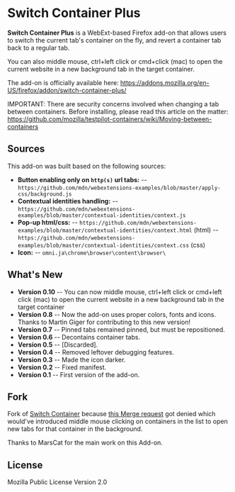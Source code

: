 # Switch Container Plus
**Switch Container Plus** is a WebExt-based Firefox add-on that allows users to switch the current tab's container on the fly, and revert a container tab back to a regular tab.

You can also middle mouse, ctrl+left click or cmd+click (mac) to open the current website in a new background tab in the target container.

The add-on is officially available here: https://addons.mozilla.org/en-US/firefox/addon/switch-container-plus/

IMPORTANT: There are security concerns involved when changing a tab between containers. Before installing, please read this article on the matter: https://github.com/mozilla/testpilot-containers/wiki/Moving-between-containers

## Sources
This add-on was built based on the following sources:

- **Button enabling only on `http(s)` url tabs:**
-- `https://github.com/mdn/webextensions-examples/blob/master/apply-css/background.js`
- **Contextual identities handling:**
-- `https://github.com/mdn/webextensions-examples/blob/master/contextual-identities/context.js`
- **Pop-up html/css:**
-- `https://github.com/mdn/webextensions-examples/blob/master/contextual-identities/context.html` (html)
-- `https://github.com/mdn/webextensions-examples/blob/master/contextual-identities/context.css` (css)
- **Icon:**
-- `omni.ja\chrome\browser\content\browser\`

## What's New
- **Version 0.10**
-- You can now middle mouse, ctrl+left click or cmd+left click (mac) to open the current website in a new background tab in the target container
- **Version 0.8**
-- Now the add-on uses proper colors, fonts and icons. Thanks to Martin Giger for contributing to this new version!
- **Version 0.7**
-- Pinned tabs remained pinned, but must be repositioned.
- **Version 0.6**
-- Decontains container tabs.
- **Version 0.5**
-- [Discarded].
- **Version 0.4**
-- Removed leftover debugging features.
- **Version 0.3**
-- Made the icon darker.
- **Version 0.2**
-- Fixed manifest.
- **Version 0.1**
-- First version of the add-on.

## Fork

Fork of [Switch Container](https://gitlab.com/mjanetmars/switch-container) because [this Merge request](https://gitlab.com/mjanetmars/switch-container/merge_requests/2)
got denied which would've introduced middle mouse clicking on containers in the list to open new tabs for that container in the background.

Thanks to MarsCat for the main work on this Add-on.

## License

Mozilla Public License Version 2.0